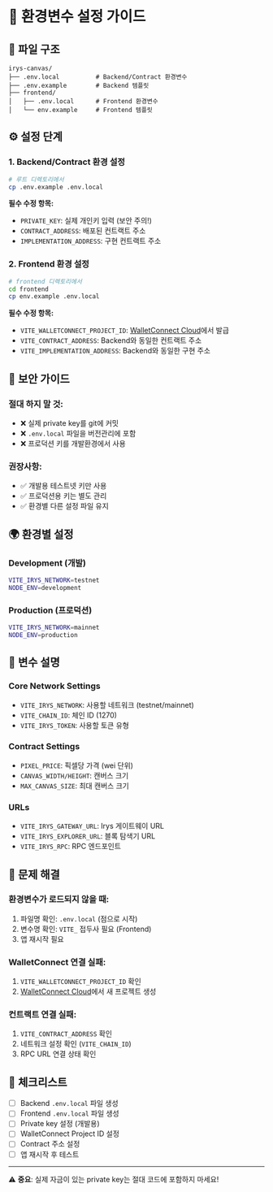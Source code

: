 # 🔧 환경변수 설정 가이드

## 📂 파일 구조

```
irys-canvas/
├── .env.local          # Backend/Contract 환경변수
├── .env.example        # Backend 템플릿
├── frontend/
│   ├── .env.local      # Frontend 환경변수 
│   └── env.example     # Frontend 템플릿
```

## ⚙️ 설정 단계

### 1. Backend/Contract 환경 설정

```bash
# 루트 디렉토리에서
cp .env.example .env.local
```

**필수 수정 항목:**
- `PRIVATE_KEY`: 실제 개인키 입력 (보안 주의!)
- `CONTRACT_ADDRESS`: 배포된 컨트랙트 주소
- `IMPLEMENTATION_ADDRESS`: 구현 컨트랙트 주소

### 2. Frontend 환경 설정

```bash
# frontend 디렉토리에서
cd frontend
cp env.example .env.local
```

**필수 수정 항목:**
- `VITE_WALLETCONNECT_PROJECT_ID`: [WalletConnect Cloud](https://cloud.walletconnect.com/)에서 발급
- `VITE_CONTRACT_ADDRESS`: Backend와 동일한 컨트랙트 주소
- `VITE_IMPLEMENTATION_ADDRESS`: Backend와 동일한 구현 주소

## 🔐 보안 가이드

### 절대 하지 말 것:
- ❌ 실제 private key를 git에 커밋
- ❌ `.env.local` 파일을 버전관리에 포함
- ❌ 프로덕션 키를 개발환경에서 사용

### 권장사항:
- ✅ 개발용 테스트넷 키만 사용
- ✅ 프로덕션용 키는 별도 관리
- ✅ 환경별 다른 설정 파일 유지

## 🌍 환경별 설정

### Development (개발)
```bash
VITE_IRYS_NETWORK=testnet
NODE_ENV=development
```

### Production (프로덕션)
```bash
VITE_IRYS_NETWORK=mainnet
NODE_ENV=production
```

## 🔧 변수 설명

### Core Network Settings
- `VITE_IRYS_NETWORK`: 사용할 네트워크 (testnet/mainnet)
- `VITE_CHAIN_ID`: 체인 ID (1270)
- `VITE_IRYS_TOKEN`: 사용할 토큰 유형

### Contract Settings  
- `PIXEL_PRICE`: 픽셀당 가격 (wei 단위)
- `CANVAS_WIDTH/HEIGHT`: 캔버스 크기
- `MAX_CANVAS_SIZE`: 최대 캔버스 크기

### URLs
- `VITE_IRYS_GATEWAY_URL`: Irys 게이트웨이 URL
- `VITE_IRYS_EXPLORER_URL`: 블록 탐색기 URL
- `VITE_IRYS_RPC`: RPC 엔드포인트

## 🚨 문제 해결

### 환경변수가 로드되지 않을 때:
1. 파일명 확인: `.env.local` (점으로 시작)
2. 변수명 확인: `VITE_` 접두사 필요 (Frontend)
3. 앱 재시작 필요

### WalletConnect 연결 실패:
1. `VITE_WALLETCONNECT_PROJECT_ID` 확인
2. [WalletConnect Cloud](https://cloud.walletconnect.com/)에서 새 프로젝트 생성

### 컨트랙트 연결 실패:
1. `VITE_CONTRACT_ADDRESS` 확인
2. 네트워크 설정 확인 (`VITE_CHAIN_ID`)
3. RPC URL 연결 상태 확인

## 📝 체크리스트

- [ ] Backend `.env.local` 파일 생성
- [ ] Frontend `.env.local` 파일 생성  
- [ ] Private key 설정 (개발용)
- [ ] WalletConnect Project ID 설정
- [ ] Contract 주소 설정
- [ ] 앱 재시작 후 테스트

---

⚠️ **중요**: 실제 자금이 있는 private key는 절대 코드에 포함하지 마세요!